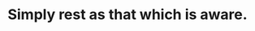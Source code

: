 ---
title: Simply rest as that which is aware.
tags: experience mindfulness self
restandpeace: true
restandpeaceorder: 3
---